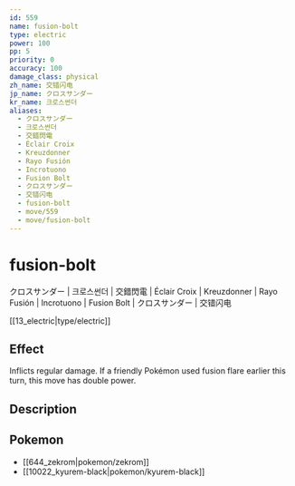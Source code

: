 ```yaml
---
id: 559
name: fusion-bolt
type: electric
power: 100
pp: 5
priority: 0
accuracy: 100
damage_class: physical
zh_name: 交错闪电
jp_name: クロスサンダー
kr_name: 크로스썬더
aliases:
  - クロスサンダー
  - 크로스썬더
  - 交錯閃電
  - Éclair Croix
  - Kreuzdonner
  - Rayo Fusión
  - Incrotuono
  - Fusion Bolt
  - クロスサンダー
  - 交错闪电
  - fusion-bolt
  - move/559
  - move/fusion-bolt
---
```

# fusion-bolt
    
クロスサンダー | 크로스썬더 | 交錯閃電 | Éclair Croix | Kreuzdonner | Rayo Fusión | Incrotuono | Fusion Bolt | クロスサンダー | 交错闪电

[[13_electric|type/electric]]

## Effect

Inflicts regular damage.  If a friendly Pokémon used fusion flare earlier this turn, this move has double power.

## Description



## Pokemon

- [[644_zekrom|pokemon/zekrom]]
- [[10022_kyurem-black|pokemon/kyurem-black]]


